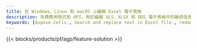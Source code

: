 ```yaml
---
title: 在 Windows、Linux 和 macOS 上編輯 Excel 電子表格
description: 免費應用程式和 API，用於編輯 XLS、XLSX 和 ODS 電子表格中的敏感信息
keywords: [Aspose.Cells., Search and replace text in Excel file., redact Excel file., edit Excel file., Excel file redaction., Search and replace string in Excel file]
---
```

{{< blocks/products/pf/agp/feature-solution >}} 

